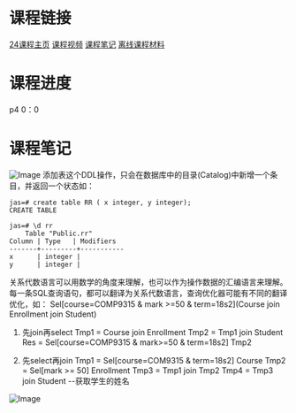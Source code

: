 # 课程链接
<a href="https://cgi.cse.unsw.edu.au/~cs9315/24T1/index.php" target="_blank">24课程主页</a>
<a href="https://www.bilibili.com/video/BV1qXoqYHErC?spm_id_from=333.788.videopod.episodes&vd_source=28de2b83f4d42d39469471953b83bc66&p=2" target="_blank">课程视频</a>
<a href="https://vwong.dev/notes/COMP9315/" target="_blank">课程笔记</a>
<a href="https://github.com/weil0819/COMP9315" target="_blank">离线课程材料</a>


# 课程进度
p4 0：0

# 课程笔记
![Image](https://github.com/user-attachments/assets/0aac4ede-62de-4b67-ae17-6672f4089ff2)
添加表这个DDL操作，只会在数据库中的目录(Catalog)中新增一个条目，并返回一个状态如：
```psql
jas=# create table RR ( x integer, y integer);
CREATE TABLE

jas=# \d rr
    Table "Public.rr"
Column | Type   | Modifiers
-------+---------+-----------
x      | integer |
y      | integer |      
``` 

关系代数语言可以用数学的角度来理解，也可以作为操作数据的汇编语言来理解。
每一条SQL查询语句，都可以翻译为关系代数语言，查询优化器可能有不同的翻译优化，如：
Sel[course=COMP9315 & mark >=50 & term=18s2](Course join Enrollment join Student)

1. 先join再select
Tmp1 = Course join Enrollment
Tmp2 = Tmp1 join Student
Res = Sel[course=COMP9315 & mark>=50 & term=18s2] Tmp2

2. 先select再join
Tmp1 = Sel[course=COM9315 & term=18s2] Course
Tmp2 = Sel[mark >= 50] Enrollment
Tmp3 = Tmp1 join Tmp2
Tmp4 = Tmp3 join Student --获取学生的姓名

![Image](https://github.com/user-attachments/assets/b3c0d3da-635d-4533-91a6-7cf0f20ac5e7)



